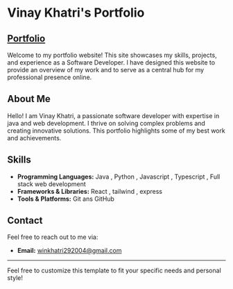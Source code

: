 # Vinay Khatri's Portfolio

## [Portfolio](https://vinaykhatri.netlify.app/)

Welcome to my portfolio website! This site showcases my skills, projects, and experience as a Software Developer. I have designed this website to provide an overview of my work and to serve as a central hub for my professional presence online.

## About Me

Hello! I am Vinay Khatri, a passionate software developer with expertise in java and web development. I thrive on solving complex problems and creating innovative solutions. This portfolio highlights some of my best work and achievements.

## Skills

- **Programming Languages:** Java , Python , Javascript , Typescript , Full stack web development
- **Frameworks & Libraries:** React , tailwind , express 
- **Tools & Platforms:** Git ans GitHub

## Contact

Feel free to reach out to me via:

- **Email:** winkhatri292004@gmail.com
---

Feel free to customize this template to fit your specific needs and personal style!
